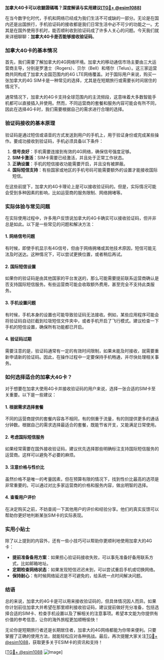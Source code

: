 **加拿大4G卡可以收驗證碼嗎？深度解读与实用建议[[TG💪+ @esim1088](https://t.me/s/esim1088)]**

在当今数字化时代，手机和网络已经成为我们生活不可或缺的一部分。无论是在国内还是出国旅行，手机验证码的接收都是我们日常生活中必不可少的功能之一。尤其是在国外使用手机时，能否顺利收到验证码成了许多人关心的问题。今天我们就来详细聊聊：**加拿大4G卡是否能够接收验证码**。

### 加拿大4G卡的基本情况

首先，我们需要了解加拿大的4G网络环境。加拿大的移动通信市场主要由三大运营商主导，分别是罗渣士（Rogers）、贝尔（Bell）和塔尔（Telus）。这三家运营商共同构成了加拿大全国范围内的4G LTE网络覆盖。对于国际用户来说，购买一张加拿大的4G SIM卡是一种常见的选择，尤其是在短期旅行或需要长时间居住的情况下。

通常情况下，加拿大的4G卡支持全球范围内的主流频段，这意味着大多数智能手机都可以直接插入并使用。然而，不同运营商的套餐和服务内容可能会有所不同，因此在选择4G卡时，我们需要根据自己的需求进行合理的选择。

### 验证码接收的基本原理

验证码是通过短信或语音的方式发送到用户的手机上，用于验证身份或完成某些操作。要成功接收到验证码，手机必须具备以下条件：

1. **信号良好**：手机需要连接到有效的4G网络，确保信号强度足够。
2. **SIM卡激活**：SIM卡需要已经激活，并且处于正常工作状态。
3. **正确设置**：手机的短信接收功能需要开启，并且没有被屏蔽。
4. **国际短信支持**：有些国家或地区的手机号码可能需要额外的设置才能接收国际短信。

在这些前提下，加拿大的4G卡理论上是可以接收验证码的。但是，实际情况可能会受到多种因素的影响，比如运营商的服务限制、网络拥堵等。

### 实际体验与常见问题

在实际使用过程中，许多用户反馈说加拿大的4G卡确实可以接收验证码，但并非总是如此。以下是一些常见的问题和解决方法：

#### 1. 网络信号问题
有时候，即使手机显示有4G信号，但由于网络拥堵或其他技术原因，短信可能无法及时送达。这种情况下，可以尝试更换位置，或者稍后再试。

#### 2. 国际短信设置
如果你的验证码是由其他国家的平台发送的，那么可能需要提前联系运营商确认是否支持国际短信服务。有些运营商可能会收取额外费用，甚至完全不支持此类服务。

#### 3. 手机设置问题
有时候，手机本身的设置也可能导致验证码无法接收。例如，某些应用程序可能会将验证码自动拦截到垃圾短信文件夹中，或者手机开启了飞行模式。建议检查一下手机的短信设置，确保所有功能都已开启。

#### 4. 验证码过期
需要注意的是，验证码通常有一定的有效时间限制，如果未能及时接收，就需要重新申请新的验证码。因此，在操作过程中一定要保持手机畅通，并尽快处理相关事务。

### 如何选择适合的加拿大4G卡？

对于想要在加拿大使用4G卡并接收验证码的用户来说，选择一张合适的SIM卡至关重要。以下是一些建议：

#### 1. 根据需求选择套餐
不同的运营商提供的套餐内容各不相同，有的侧重于流量，有的则提供更多的通话分钟数。根据自己的需求选择最适合的套餐，既能节省开支，又能满足日常使用。

#### 2. 考虑国际短信服务
如果经常需要在国外接收验证码，建议优先选择那些明确标注支持国际短信服务的运营商。这样可以避免不必要的麻烦。

#### 3. 注意价格与性价比
虽然价格不是唯一的考量因素，但在预算有限的情况下，找到性价比最高的选项是非常重要的。可以通过对比多家运营商的价格和服务内容，做出明智的选择。

#### 4. 查看用户评价
在决定购买之前，不妨查阅一下其他用户的评价和经验分享。他们的真实反馈可以帮助你更好地判断某张SIM卡的实际表现。

### 实用小贴士

除了以上提到的内容外，还有一些小技巧可以帮助你更顺利地使用加拿大的4G卡：

- **提前准备备用方案**：如果担心验证码接收失败，可以事先准备好备用联系方式，比如邮箱地址。
- **定期检查网络状态**：如果发现短信迟迟未到，可以尝试重启手机或切换网络。
- **保持耐心**：有时候网络延迟是不可避免的，给系统一点时间解决问题。

### 结语

总的来说，加拿大的4G卡是可以用来接收验证码的，但具体情况因人而异。如果你计划前往加拿大并希望在那里顺利接收验证码，建议提前做好充分准备，包括选择合适的SIM卡、检查手机设置以及了解相关的注意事项。希望本文能为你提供有价值的参考信息，让你的海外旅程更加顺畅愉快！

无论你是短期旅行者还是长期居住者，加拿大的4G网络都能为你带来便利。只要掌握了正确的使用方法，就能轻松应对各种挑战。最后，再次提醒大家关注[TG💪+ @esim1088](https://t.me/s/esim1088)，获取更多关于ESIM卡的资讯和支持！

[[TG💪+ @esim1088](https://t.me/s/esim1088) ![Image](https://i.postimg.cc/4NQfJmqS/Snipaste-2025-05-13-00-14-12.png)]